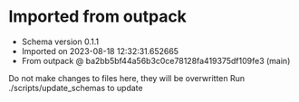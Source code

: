 # Imported from outpack

* Schema version 0.1.1
* Imported on 2023-08-18 12:32:31.652665
* From outpack @ ba2bb5bf44a56b3c0ce78128fa419375df109fe3 (main)

Do not make changes to files here, they will be overwritten
Run ./scripts/update_schemas to update
